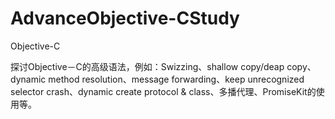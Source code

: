 AdvanceObjective-CStudy
=======================

Objective-C

探讨Objective－C的高级语法，例如：Swizzing、shallow copy/deap copy、dynamic method resolution、message forwarding、keep unrecognized selector crash、dynamic create protocol & class、多播代理、PromiseKit的使用等。
